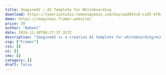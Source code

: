 ```yaml
---
title: ImagineAI — AI Template for Whiteboarding
download: https://lymeriastudio.lemonsqueezy.com/buy/aad843c0-c1d5-478c-a231-74c44e0735ec
demo: https://imagineai.framer.website/
price: 39
author: "Nabeel"
date: 2024-11-30T08:27:37.317Z
description: "ImagineAI is a creative AI template for whiteboarding/minimal products"
ssg: ["Framer"]
css: []
ui: []
cms: []
category: []
draft: false
---
```

